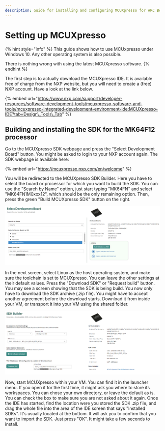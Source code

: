 ```yaml
---
description: Guide for installing and configuring MCUXpresso for ARC Board.
---
```


# Setting up MCUXpresso

{% hint style="info" %}
This guide shows how to use MCUxpresso under Windows 10. Any other operating system is also possible.

There is nothing wrong with using the latest MCUXpresso software.
{% endhint %}

The first step is to actually download the MCUXpresso IDE. It is available free of charge from the NXP website, but you will need to create a \(free\) NXP account. Have a look at the link below.

{% embed url="https://www.nxp.com/support/developer-resources/software-development-tools/mcuxpresso-software-and-tools/mcuxpresso-integrated-development-environment-ide:MCUXpresso-IDE?tab=Design\_Tools\_Tab" %}

## Building and installing the SDK for the MK64F12 processor

Go to the MCUXpresso SDK webpage and press the "Select Development Board" button. You might be asked to login to your NXP account again. The SDK webpage is available here:

{% embed url="https://mcuxpresso.nxp.com/en/welcome" %}

You will be redirected to the MCUXpresso SDK Builder. Here you have to select the board or processor for which you want to build the SDK. You can use the "Search by Name" option, just start typing "MK64FN" and select "MK64FN1M0xxx12", which should be the only remaining option. Then, press the green "Build MCUXpresso SDK" button on the right.

![](../../../.gitbook/assets/sdkbuilder%20%282%29%20%281%29.png)

In the next screen, select Linux as the host operating system, and make sure the toolchain is set to MCUXpresso. You can leave the other settings at their default values. Press the "Download SDK" or "Request build" button. You may see a screen showing that the SDK is being build. You now only have to download the SDK archive \(.zip file\). You might have to accept another agreement before the download starts. Download it from inside your VM, or transport it into your VM using the shared folder.

![](../../../.gitbook/assets/sdkbuilder2.png)

Now, start MCUXpresso within your VM. You can find it in the launcher menu. If you open it for the first time, it might ask you where to store its workspaces. You can chose your own directory, or leave the default as is. You can check the box to make sure you are not asked about it again. Once the IDE has started, find the location were you stored the SDK .zip file, and drag the whole file into the area of the IDE screen that says "Installed SDKs". It's usually located at the bottom. It will ask you to confirm that you want to import the SDK. Just press "OK". It might take a few seconds to install.



